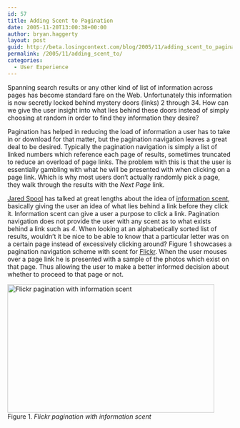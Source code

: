 ```yaml
---
id: 57
title: Adding Scent to Pagination
date: 2005-11-20T13:00:38+00:00
author: bryan.haggerty
layout: post
guid: http://beta.losingcontext.com/blog/2005/11/adding_scent_to_pagination.php
permalink: /2005/11/adding_scent_to/
categories:
  - User Experience
---
```

Spanning search results or any other kind of list of information across pages has become standard fare on the Web. Unfortunately this information is now secretly locked behind mystery doors (links) 2 through 34. How can we give the user insight into what lies behind these doors instead of simply choosing at random in order to find they information they desire?

Pagination has helped in reducing the load of information a user has to take in or download for that matter, but the pagination navigation leaves a great deal to be desired. Typically the pagination navigation is simply a list of linked numbers which reference each page of results, sometimes truncated to reduce an overload of page links. The problem with this is that the user is essentially gambling with what he will be presented with when clicking on a page link. Which is why most users don&#8217;t actually randomly pick a page, they walk through the results with the _Next Page_ link.

[Jared Spool](http://www.uie.com/) has talked at great lengths about the idea of [information scent](http://www.uie.com/reports/scent_of_information/), basically giving the user an idea of what lies behind a link before they click it. Information scent can give a user a purpose to click a link. Pagination navigation does not provide the user with any scent as to what exists behind a link such as _4_. When looking at an alphabetically sorted list of results, wouldn&#8217;t it be nice to be able to know that a particular letter was on a certain page instead of excessively clicking around? Figure 1 showcases a pagination navigation scheme with scent for [Flickr](http://www.flickr.com). When the user mouses over a page link he is presented with a sample of the photos which exist on that page. Thus allowing the user to make a better informed decision about whether to proceed to that page or not.

<p class="figure-centered">
  <img src="/blog/images/pagination-scent-flickr.jpg" alt="Flickr pagination with information scent" height="288" width="463" /><br /> Figure 1. <em>Flickr pagination with information scent</em>
</p>